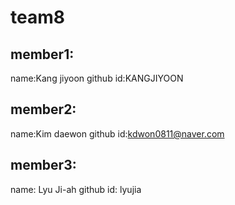 # team8
## member1:
name:Kang jiyoon
github id:KANGJIYOON

## member2:
name:Kim daewon
github id:kdwon0811@naver.com

## member3:
name: Lyu Ji-ah
github id: lyujia
